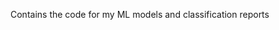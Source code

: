 <title>ITCS 3156 Final Project</title>

Contains the code for my ML models and classification reports
